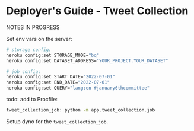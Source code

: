 



# Deployer's Guide - Tweet Collection

NOTES IN PROGRESS


Set env vars on the server:

```sh
# storage config:
heroku config:set STORAGE_MODE="bq"
heroku config:set DATASET_ADDRESS="YOUR_PROJECT.YOUR_DATASET"

# job config:
heroku config:set START_DATE="2022-07-01"
heroku config:set END_DATE="2022-07-01"
heroku config:set QUERY="lang:en #january6thcommittee"
```

todo: add to Procfile:

```sh
tweet_collection_job: python -m app.tweet_collection.job
```

Setup dyno for the `tweet_collection_job`.
